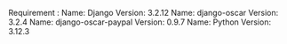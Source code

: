 Requirement :
Name: Django  Version: 3.2.12
Name: django-oscar Version: 3.2.4
Name: django-oscar-paypal Version: 0.9.7
Name: Python Version: 3.12.3
